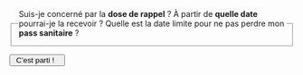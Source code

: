 <form id="prolongation-pass-sanitaire-demarrage-form">
    <fieldset>
        <legend>
            Suis-je concerné par la <strong>dose de rappel</strong> ? À partir de <strong>quelle date</strong> pourrai-je la recevoir ? Quelle est la date limite pour ne pas perdre mon <strong>pass sanitaire</strong> ?
        </legend>
    </fieldset>
    <div class="form-controls">
        <div class="button-with-progress">
            <p></p>
            <input type="submit" class="button button-arrow" value=" C’est parti !   ">
        </div>
    </div>
</form>

<form id="prolongation-pass-sanitaire-age-form" hidden>
    <fieldset class="required">
        <legend><h3 id="prolongation-pass-sanitaire-age-label">Mon âge</h3></legend>
        <div role="radiogroup" aria-labelledby="prolongation-pass-sanitaire-age-label">
            <input id="prolongation_pass_sanitaire_age_radio_plus65" type="radio" required name="prolongation_pass_sanitaire_age_radio" value="plus65">
            <label for="prolongation_pass_sanitaire_age_radio_plus65">J’ai 65 ans ou plus</label>
            <input id="prolongation_pass_sanitaire_age_radio_moins65" type="radio" required name="prolongation_pass_sanitaire_age_radio" value="moins65">
            <label for="prolongation_pass_sanitaire_age_radio_moins65">J’ai moins de 65 ans</label>
        </div>
    </fieldset>
    <div class="form-controls">
        <div class="button-with-progress">
            <p id="aria-description-progress-prolongation-pass-sanitaire-age" class="progress">Il vous reste 2 étapes</p>
            <input type="submit" class="button button-arrow" value="Continuer" aria-describedby="aria-description-progress-prolongation-pass-sanitaire-age">
        </div>
    </div>
</form>

<form id="prolongation-pass-sanitaire-vaccination-initiale-form" hidden>
    <a href="#" data-precedent="age" class="back-button">Retour</a>
    <fieldset class="required">
        <legend><h3 id="prolongation-pass-sanitaire-vaccination-initiale-label">Ma vaccination initiale</h3></legend>
        <div role="radiogroup" aria-labelledby="prolongation-pass-sanitaire-vaccination-initiale-label">
            <input id="prolongation_pass_sanitaire_vaccination_initiale_radio_autre" type="radio" required name="prolongation_pass_sanitaire_vaccination_initiale_radio" value="autre">
            <label for="prolongation_pass_sanitaire_vaccination_initiale_radio_autre">J’ai été vacciné avec Pfizer, Moderna ou AstraZeneca</label>
            <input id="prolongation_pass_sanitaire_vaccination_initiale_radio_janssen" type="radio" required name="prolongation_pass_sanitaire_vaccination_initiale_radio" value="janssen">
            <label for="prolongation_pass_sanitaire_vaccination_initiale_radio_janssen">J’ai été vacciné avec Janssen</label>
        </div>
    </fieldset>
    <div class="form-controls">
        <div class="button-with-progress">
            <p id="aria-description-progress-prolongation-pass-sanitaire-situation" class="progress">Il vous reste 1 étape</p>
            <input type="submit" class="button button-arrow" value="Continuer" aria-describedby="aria-description-progress-prolongation-pass-sanitaire-situation">
        </div>
    </div>
</form>

<form id="prolongation-pass-sanitaire-situation-moins65-form" hidden>
    <a href="#" data-precedent="vaccination-initiale" class="back-button">Retour</a>
    <fieldset class="required">
        <legend><h3 id="prolongation-pass-sanitaire-situation-moins65-label">Ma situation</h3></legend>
        <div role="radiogroup" aria-labelledby="prolongation-pass-sanitaire-situation-moins65-label">
            <input id="prolongation_pass_sanitaire_situation_moins65_radio_comorbidite" type="radio" required name="prolongation_pass_sanitaire_situation_moins65_radio" value="comorbidite">
            <label for="prolongation_pass_sanitaire_situation_moins65_radio_comorbidite"><span>J’ai une <a href="/je-veux-me-faire-vacciner.html#quels-sont-les-facteurs-de-risque-de-formes-graves-de-covid">comorbidité</a> (risque de forme grave)</span></label>
            <input id="prolongation_pass_sanitaire_situation_moins65_radio_pro_sante" type="radio" required name="prolongation_pass_sanitaire_situation_moins65_radio" value="pro_sante">
            <label for="prolongation_pass_sanitaire_situation_moins65_radio_pro_sante">Je suis un professionnel de santé</label>
            <input id="prolongation_pass_sanitaire_situation_moins65_radio_autre" type="radio" required name="prolongation_pass_sanitaire_situation_moins65_radio" value="autre">
            <label for="prolongation_pass_sanitaire_situation_moins65_radio_autre">Autre situation</label>
        </div>
    </fieldset>
    <div class="form-controls">
        <div class="button-with-progress">
            <p id="aria-description-progress-prolongation-pass-sanitaire-situation" class="progress">Il vous reste 1 étape</p>
            <input type="submit" class="button button-arrow" value="Continuer" aria-describedby="aria-description-progress-prolongation-pass-sanitaire-situation">
        </div>
    </div>
</form>

<form id="prolongation-pass-sanitaire-date-derniere-dose-form" hidden>
    <a href="#" data-precedent="age" class="back-button">Retour</a>
    <fieldset class="required">
        <legend><h3 id="prolongation-pass-sanitaire-date-derniere-dose-label">La date de ma dernière dose</h3></legend>
        <input type="date" lang="fr" id="prolongation_pass_sanitaire_date_derniere_dose" name="prolongation_pass_sanitaire_date_derniere_dose" required>
    </fieldset>
    <div class="form-controls">
        <div class="button-with-progress">
            <p id="aria-description-progress-prolongation-pass-sanitaire-situation" class="progress">C’est la dernière étape !</p>
            <input type="submit" class="button button-arrow" value="Terminer" aria-describedby="aria-description-progress-prolongation-pass-sanitaire-situation">
        </div>
    </div>
</form>

<div id="prolongation-pass-sanitaire-rappel-et-pass-reponse" class="statut statut-bleu" hidden>

Vous avez <strong class="age"></strong> et avez été vacciné(e) avec le vaccin <span class="vaccin"></span>.

Vous avez reçu votre dernière dose le <strong class="date-derniere-dose"></strong>.

Vous pourrez recevoir votre dose de rappel à partir du <strong class="date-eligibilite-rappel"></strong>.

Si vous la recevez avant le <strong class="date-limite-rappel"></strong>, alors vous pourrez prolonger votre pass sanitaire sans discontinuité.

En l’absence de rappel, votre pass sanitaire actuel ne sera plus valide à partir du <strong class="desactivation-pass-sanitaire"></strong>.

</div>

<div id="prolongation-pass-sanitaire-rappel-reponse" class="statut statut-bleu" hidden>

Vous avez <strong class="age"></strong> et avez été vacciné(e) avec le vaccin <span class="vaccin"></span>.

Vous avez reçu votre dernière dose le <strong class="date-derniere-dose"></strong>.

Vous pourrez recevoir votre dose de rappel à partir du <strong class="date-eligibilite-rappel"></strong>.

Vous n’êtes **pas concerné(e)** par la désactivation du pass sanitaire, qui restera valable au delà du 15 décembre 2021.

</div>

<div id="prolongation-pass-sanitaire-pas-concerne-reponse" class="statut statut-bleu" hidden>

Vous avez **moins de 65 ans** et avez été vacciné(e) avec le vaccin **Pfizer, Moderna ou AstraZeneca**.

Vous n’êtes actuellement **pas concerné** par la campagne de rappel.

Votre **pass sanitaire** restera également valable au delà du 15 décembre 2021.

</div>

<p id="prolongation-pass-sanitaire-refaire" hidden>
<a href="#" role="button" class="button button-outline button-half-width">Recommencer le questionnaire</a>
</p>

